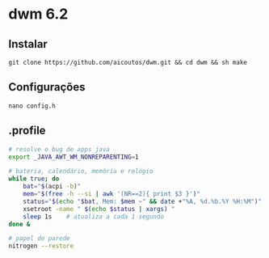 # dwm 6.2
## Instalar
    git clone https://github.com/aicoutos/dwm.git && cd dwm && sh make

## Configurações
    nano config.h

## .profile
```bash
# resolve o bug de apps java
export _JAVA_AWT_WM_NONREPARENTING=1 

# bateria, calendário, memória e relógio
while true; do
    bat="$(acpi -b)"
    mem="$(free -h --si | awk '(NR==2){ print $3 }')"
    status="$(echo "$bat, Mem: $mem ~" && date +"%A, %d.%b.%Y %H:%M")"
    xsetroot -name " $(echo $status | xargs) "
    sleep 1s    # atualiza a cada 1 segundo
done &

# papel de parede
nitrogen --restore
```
